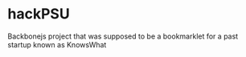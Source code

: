 hackPSU
=======

Backbonejs project that was supposed to be a bookmarklet for a past startup known as KnowsWhat
